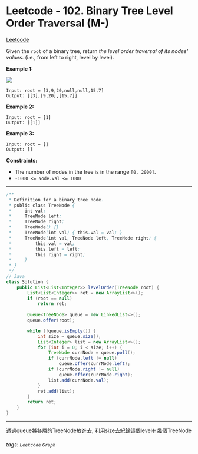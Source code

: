# Leetcode - 102. Binary Tree Level Order Traversal (M-)

[Leetcode](https://leetcode.com/problems/binary-tree-level-order-traversal/description/)

Given the `root` of a binary tree, return _the level order traversal of its nodes' values_. (i.e., from left to right, level by level).

**Example 1:**

![](https://assets.leetcode.com/uploads/2021/02/19/tree1.jpg)
```
Input: root = [3,9,20,null,null,15,7]
Output: [[3],[9,20],[15,7]]
```
**Example 2:**
```
Input: root = [1]
Output: [[1]]
```
**Example 3:**
```
Input: root = []
Output: []
```
**Constraints:**

-   The number of nodes in the tree is in the range `[0, 2000]`.
-   `-1000 <= Node.val <= 1000`

---
```java
/**
 * Definition for a binary tree node.
 * public class TreeNode {
 *     int val;
 *     TreeNode left;
 *     TreeNode right;
 *     TreeNode() {}
 *     TreeNode(int val) { this.val = val; }
 *     TreeNode(int val, TreeNode left, TreeNode right) {
 *         this.val = val;
 *         this.left = left;
 *         this.right = right;
 *     }
 * }
 */
// Java
class Solution {
    public List<List<Integer>> levelOrder(TreeNode root) {
        List<List<Integer>> ret = new ArrayList<>();
        if (root == null)
            return ret;
        
        Queue<TreeNode> queue = new LinkedList<>();
        queue.offer(root);

        while (!queue.isEmpty()) {
            int size = queue.size();
            List<Integer> list = new ArrayList<>();
            for (int i = 0; i < size; i++) {
                TreeNode currNode = queue.poll();
                if (currNode.left != null)
                    queue.offer(currNode.left);
                if (currNode.right != null)
                    queue.offer(currNode.right);
                list.add(currNode.val);
            }
            ret.add(list);
        }
        return ret;
    }
}
```
---

透過queue將各層的TreeNode放進去,
利用size去紀錄這個level有幾個TreeNode


###### tags: `Leetcode` `Graph`
